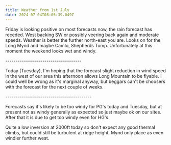 ```yaml
---
title: Weather from 1st July
date: 2024-07-04T08:05:39.049Z
---
```

Friday is looking positive on most forecasts now, the rain forecast has receded.  West backing SW or possibly veering back again and moderate speeds.  Weather is better the further north-east you are.  Looks on for the Long Mynd and maybe Camlo, Shepherds Tump.  Unfortunately at this moment the weekend looks wet and windy.

\-------------------------------------

Today (Tuesday),  I'm hoping that the forecast slight reduction in wind speed in the west of our area this afternoon allows Long Mountain to be flyable.  I could well be wrong as it's marginal anyway, but beggars can't be choosers with the forecast for the next couple of weeks.

\------------------------------------------

Forecasts say it's likely to be too windy for PG's today and Tuesday, but at present not as windy generally as expected so just maybe ok on our sites.  After that it is due to get too windy even for HG's.

Quite a low inversion at 2000ft today so don't expect any good thermal climbs, but could still be turbulent at ridge height.  Mynd only place as even windier further west.